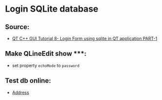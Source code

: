 # Login SQLite database

## Source:
 - [QT C++ GUI Tutorial 8- Login Form using sqlite in QT application PART-1](https://youtu.be/ZhVav-fqL_k)

## Make QLineEdit show ***:
 - set property `echoMode` to `password`

## Test db online:
 - [Address](https://old.sqliteonline.com/)
